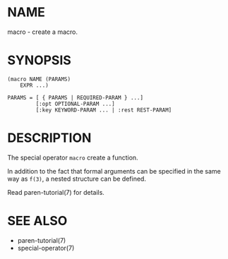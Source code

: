 # NAME
macro - create a macro.

# SYNOPSIS

    (macro NAME (PARAMS)
        EXPR ...)
    
    PARAMS = [ { PARAMS | REQUIRED-PARAM } ...]
             [:opt OPTIONAL-PARAM ...]
             [:key KEYWORD-PARAM ... | :rest REST-PARAM]

# DESCRIPTION
The special operator `macro` create a function.

In addition to the fact that formal arguments can be specified in the same way as `f(3)`, a nested structure can be defined.

Read paren-tutorial(7) for details.

# SEE ALSO
- paren-tutorial(7)
- special-operator(7)
